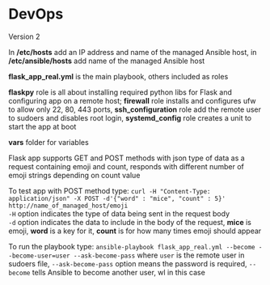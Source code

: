 # DevOps
Version 2

In **/etc/hosts** add an IP address and name of the managed Ansible host, in **/etc/ansible/hosts** add name of the managed Ansible host

**flask_app_real.yml** is the main playbook, others included as roles<br />

**flaskpy** role is all about installing required python libs for Flask and configuring app on a remote host; **firewall** role installs and configures ufw to allow only 22, 80, 443 ports, **ssh_configuration** role add the remote user to sudoers and disables root login, **systemd_config** role creates a unit to start the app at boot<br />

**vars** folder for variables<br />

Flask app supports GET and POST methods with json type of data as a request containing emoji and count, responds with different number of emoji strings depending on count value<br />

To test app with POST method type: `curl -H "Content-Type: application/json" -X POST -d'{"word" : "mice", "count" : 5}' http://name_of_managed_host/emoji`<br />
`-H` option indicates the type of data being sent in the request body<br />
`-d` option indicates the data to include in the body of the request, **mice** is emoji, **word** is a key for it, **count** is for how many times emoji should appear

To run the playbook type: `ansible-playbook flask_app_real.yml --become --become-user=user --ask-become-pass` where `user` is the remote user in sudoers file, `--ask-become-pass` option means the password is required, `--become` tells Ansible to become another user, wl in this case
